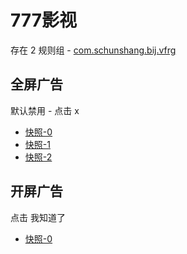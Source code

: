 # 777影视

存在 2 规则组 - [com.schunshang.bij.vfrg](/src/apps/com.schunshang.bij.vfrg.ts)

## 全屏广告

默认禁用 - 点击 x

- [快照-0](https://i.gkd.li/import/15209433)
- [快照-1](https://i.gkd.li/import/15209146)
- [快照-2](https://i.gkd.li/import/15209464)

## 开屏广告

点击 我知道了

- [快照-0](https://i.gkd.li/import/15209120)
